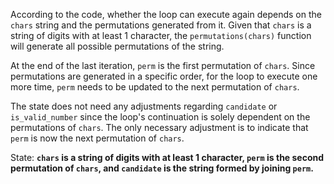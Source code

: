 According to the code, whether the loop can execute again depends on the `chars` string and the permutations generated from it. Given that `chars` is a string of digits with at least 1 character, the `permutations(chars)` function will generate all possible permutations of the string.

At the end of the last iteration, `perm` is the first permutation of `chars`. Since permutations are generated in a specific order, for the loop to execute one more time, `perm` needs to be updated to the next permutation of `chars`. 

The state does not need any adjustments regarding `candidate` or `is_valid_number` since the loop's continuation is solely dependent on the permutations of `chars`. The only necessary adjustment is to indicate that `perm` is now the next permutation of `chars`.

State: **`chars` is a string of digits with at least 1 character, `perm` is the second permutation of `chars`, and `candidate` is the string formed by joining `perm`.**